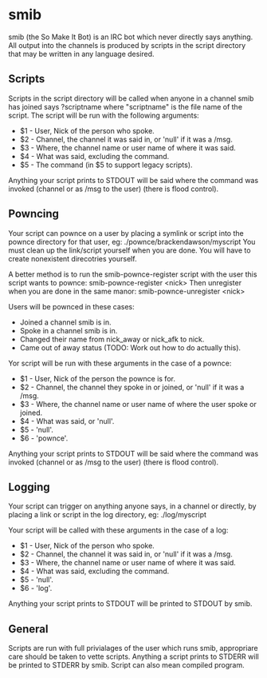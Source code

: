 smib
====
smib (the So Make It Bot) is an IRC bot which never directly says anything. All output into the channels is produced by scripts in the script directory that may be written in any language desired.

Scripts
-------
Scripts in the script directory will be called when anyone in a channel smib has joined says ?scriptname where "scriptname" is the file name of the script. The script will be run with the following arguments:
 * $1 - User, Nick of the person who spoke.
 * $2 - Channel, the channel it was said in, or 'null' if it was a /msg.
 * $3 - Where, the channel name or user name of where it was said.
 * $4 - What was said, excluding the command.
 * $5 - The command (in $5 to support legacy scripts).

Anything your script prints to STDOUT will be said where the command was invoked (channel or as /msg to the user) (there is flood control).

Powncing
--------
Your script can pownce on a user by placing a symlink or script into the pownce directory for that user, eg: ./pownce/brackendawson/myscript
You must clean up the link/script yourself when you are done. You will have to create nonexistent direcotries yourself.

A better method is to run the smib-pownce-register script with the user this script wants to pownce: smib-pownce-register \<nick\>
Then unregister when you are done in the same manor: smib-pownce-unregister \<nick\>

Users will be pownced in these cases:
 * Joined a channel smib is in.
 * Spoke in a channel smib is in.
 * Changed their name from nick\_away or nick\_afk to nick.
 * Came out of away status (TODO: Work out how to do actually this).

Yor script will be run with these arguments in the case of a pownce:
 * $1 - User, Nick of the person the pownce is for.
 * $2 - Channel, the channel they spoke in or joined, or 'null' if it was a /msg.
 * $3 - Where, the channel name or user name of where the user spoke or joined.
 * $4 - What was said, or 'null'.
 * $5 - 'null'.
 * $6 - 'pownce'.

Anything your script prints to STDOUT will be said where the command was invoked (channel or as /msg to the user) (there is flood control).

Logging
-------
Your script can trigger on anything anyone says, in a channel or directly, by placing a link or script in the log directory, eg: ./log/myscript

Your script will be called with these arguments in the case of a log:
 * $1 - User, Nick of the person who spoke.
 * $2 - Channel, the channel it was said in, or 'null' if it was a /msg.
 * $3 - Where, the channel name or user name of where it was said.
 * $4 - What was said, excluding the command.
 * $5 - 'null'.
 * $6 - 'log'.

Anything your script prints to STDOUT will be printed to STDOUT by smib.

General
-------
Scripts are run with full privialages of the user which runs smib, appropriare care should be taken to vette scripts.
Anything a script prints to STDERR will be printed to STDERR by smib.
Script can also mean compiled program.

